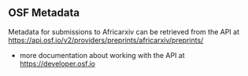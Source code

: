 ## OSF Metadata
Metadata for submissions to Africarxiv can be retrieved from the API at https://api.osf.io/v2/providers/preprints/africarxiv/preprints/ 
- more documentation about working with the API at https://developer.osf.io
